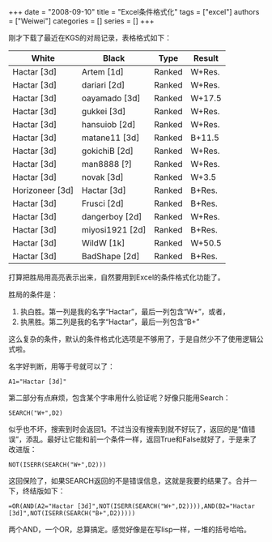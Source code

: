 +++ 
date = "2008-09-10"
title = "Excel条件格式化"
tags = ["excel"]
authors = ["Weiwei"]
categories = []
series = []
+++

刚才下载了最近在KGS的对局记录，表格格式如下：

| White             | Black             | Type   | Result |
|-------------------|-------------------|--------|--------|
| Hactar \[3d\]     | Artem \[1d\]      | Ranked | W+Res. |
| Hactar \[3d\]     | dariari \[2d\]    | Ranked | W+Res. |
| Hactar \[3d\]     | oayamado \[3d\]   | Ranked | W+17.5 |
| Hactar \[3d\]     | gukkei \[3d\]     | Ranked | W+Res. |
| Hactar \[3d\]     | hansuiob \[2d\]   | Ranked | W+Res. |
| Hactar \[3d\]     | matane11 \[3d\]   | Ranked | B+11.5 |
| Hactar \[3d\]     | gokichiB \[2d\]   | Ranked | W+Res. |
| Hactar \[3d\]     | man8888 \[?\]     | Ranked | W+Res. |
| Hactar \[3d\]     | novak \[3d\]      | Ranked | W+3.5  |
| Horizoneer \[3d\] | Hactar \[3d\]     | Ranked | B+Res. |
| Hactar \[3d\]     | Frusci \[2d\]     | Ranked | B+Res. |
| Hactar \[3d\]     | dangerboy \[2d\]  | Ranked | W+Res. |
| Hactar \[3d\]     | miyosi1921 \[2d\] | Ranked | B+Res. |
| Hactar \[3d\]     | WildW \[1k\]      | Ranked | W+50.5 |
| Hactar \[3d\]     | BadShape \[2d\]   | Ranked | B+Res. |

打算把胜局用高亮表示出来，自然要用到Excel的条件格式化功能了。

胜局的条件是：

1.  执白胜。第一列是我的名字“Hactar”，最后一列包含“W+”，或者，
2.  执黑胜。第二列是我的名字“Hactar”，最后一列包含“B+”

这么复杂的条件，默认的条件格式化选项是不够用了，于是自然少不了使用逻辑公式啦。

名字好判断，用等于号就可以了：

`A1="Hactar [3d]"`

第二部分有点麻烦，包含某个字串用什么验证呢？好像只能用Search：

`SEARCH("W+",D2)`

似乎也不坏，搜索到时会返回1。不过当没有搜索到就不好玩了，返回的是“值错误”，添乱。最好让它能和前一个条件一样，返回True和False就好了，于是来了改进版：

`NOT(ISERR(SEARCH("W+",D2)))`

这回保险了，如果SEARCH返回的不是错误信息，这就是我要的结果了。合并一下，终结版如下：

```
=OR(AND(A2="Hactar [3d]",NOT(ISERR(SEARCH("W+",D2)))),AND(B2="Hactar [3d]",NOT(ISERR(SEARCH("B+",D2)))))
```

两个AND，一个OR，总算搞定。感觉好像是在写lisp一样，一堆的括号哈哈。
